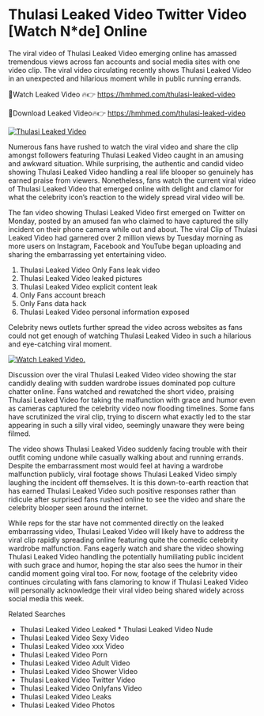 ﻿# Thulasi Leaked Video Twitter Video [Watch N*de] Online

The viral video of ﻿Thulasi Leaked Video emerging online has amassed tremendous views across fan accounts and social media sites with one video clip. The viral video circulating recently shows ﻿Thulasi Leaked Video in an unexpected and hilarious moment while in public running errands. 

🔴Watch Leaked Video 🔥👉  https://hmhmed.com/thulasi-leaked-video 

🔴Download Leaked Video🔥👉  https://hmhmed.com/thulasi-leaked-video 

[![Thulasi Leaked Video](https://i.imgur.com/dJHk4Zq.gif)](https://hmhmed.com/thulasi-leaked-video)

Numerous fans have rushed to watch the viral video and share the clip amongst followers featuring ﻿Thulasi Leaked Video caught in an amusing and awkward situation. While surprising, the authentic and candid video showing ﻿Thulasi Leaked Video handling a real life blooper so genuinely has earned praise from viewers. Nonetheless, fans watch the current viral video of ﻿Thulasi Leaked Video that emerged online with delight and clamor for what the celebrity icon’s reaction to the widely spread viral video will be.

The fan video showing ﻿Thulasi Leaked Video first emerged on Twitter on Monday, posted by an amused fan who claimed to have captured the silly incident on their phone camera while out and about. The viral Clip of ﻿Thulasi Leaked Video had garnered over 2 million views by Tuesday morning as more users on Instagram, Facebook and YouTube began uploading and sharing the embarrassing yet entertaining video. 

1. ﻿Thulasi Leaked Video Only Fans leak video
2. ﻿Thulasi Leaked Video leaked pictures
3. ﻿Thulasi Leaked Video explicit content leak
4. Only Fans account breach
5. Only Fans data hack
6. ﻿Thulasi Leaked Video personal information exposed

Celebrity news outlets further spread the video across websites as fans could not get enough of watching ﻿Thulasi Leaked Video in such a hilarious and eye-catching viral moment. 

[![Watch Leaked Video.](https://miro.medium.com/v2/resize:fit:828/format:webp/1*cilzJN44JGOrTw9NJCrNHA.gif "Watch Leaked Video")](https://hmhmed.com/thulasi-leaked-video)

Discussion over the viral ﻿Thulasi Leaked Video video showing the star candidly dealing with sudden wardrobe issues dominated pop culture chatter online. Fans watched and rewatched the short video, praising ﻿Thulasi Leaked Video for taking the malfunction with grace and humor even as cameras captured the celebrity video now flooding timelines. Some fans have scrutinized the viral clip, trying to discern what exactly led to the star appearing in such a silly viral video, seemingly unaware they were being filmed.

The video shows ﻿Thulasi Leaked Video suddenly facing trouble with their outfit coming undone while casually walking about and running errands. Despite the embarrassment most would feel at having a wardrobe malfunction publicly, viral footage shows ﻿Thulasi Leaked Video simply laughing the incident off themselves. It is this down-to-earth reaction that has earned ﻿Thulasi Leaked Video such positive responses rather than ridicule after surprised fans rushed online to see the video and share the celebrity blooper seen around the internet.  

While reps for the star have not commented directly on the leaked embarrassing video, ﻿Thulasi Leaked Video will likely have to address the viral clip rapidly spreading online featuring quite the comedic celebrity wardrobe malfunction. Fans eagerly watch and share the video showing ﻿Thulasi Leaked Video handling the potentially humiliating public incident with such grace and humor, hoping the star also sees the humor in their candid moment going viral too. For now, footage of the celebrity video continues circulating with fans clamoring to know if ﻿Thulasi Leaked Video will personally acknowledge their viral video being shared widely across social media this week.

Related Searches
* ﻿Thulasi Leaked Video Leaked
﻿* Thulasi Leaked Video Nude
* ﻿Thulasi Leaked Video Sexy Video
* ﻿Thulasi Leaked Video xxx Video
* ﻿Thulasi Leaked Video Porn
* ﻿Thulasi Leaked Video Adult Video
* ﻿Thulasi Leaked Video Shower Video
* ﻿Thulasi Leaked Video Twitter Video
* ﻿Thulasi Leaked Video Onlyfans Video
* ﻿Thulasi Leaked Video Leaks
* ﻿Thulasi Leaked Video Photos